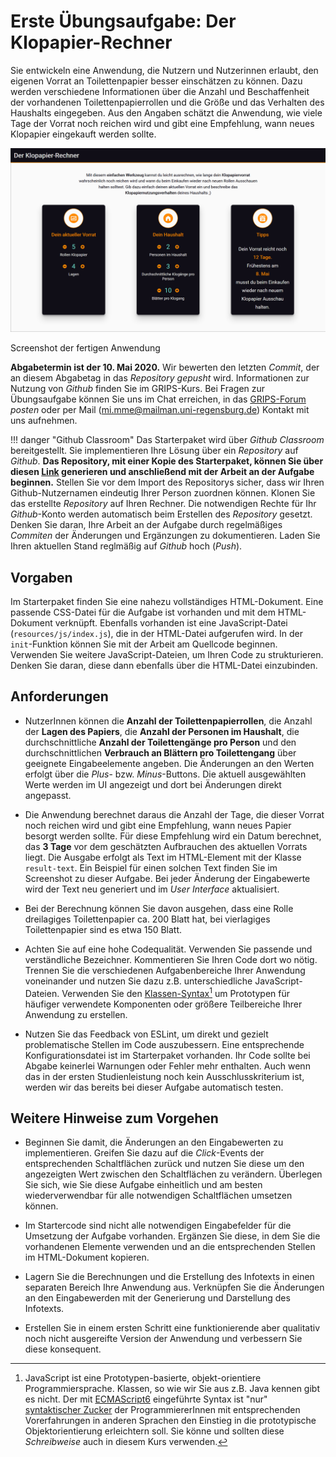 # Erste Übungsaufgabe: Der Klopapier-Rechner

Sie entwickeln eine Anwendung, die Nutzern und Nutzerinnen erlaubt, den eigenen Vorrat an Toilettenpapier besser einschätzen zu können. Dazu werden verschiedene Informationen über die Anzahl und Beschaffenheit der vorhandenen Toilettenpapierrollen und die Größe und das Verhalten des Haushalts eingegeben. Aus den Angaben schätzt die Anwendung, wie viele Tage der Vorrat noch reichen wird und gibt eine Empfehlung, wann neues Klopapier eingekauft werden sollte.

![Screenshot der finalen Anwendung](img/20SS-Klopapierrechner-Complete.png)

<div class="img-label">Screenshot der fertigen Anwendung</div>

**Abgabetermin ist der 10. Mai 2020.** Wir bewerten den letzten *Commit*, der an diesem Abgabetag in das *Repository* *gepusht* wird. Informationen zur Nutzung von *Github* finden Sie im GRIPS-Kurs. Bei Fragen zur Übungsaufgabe können Sie uns im Chat erreichen, in das [GRIPS-Forum](https://elearning.uni-regensburg.de/course/view.php?id=40901) *posten* oder per Mail (mi.mme@mailman.uni-regensburg.de) Kontakt mit uns aufnehmen.

!!! danger "Github Classroom"
	Das Starterpaket wird über *Github Classroom* bereitgestellt. Sie implementieren Ihre Lösung über ein *Repository* auf *Github*. **Das Repository, mit einer Kopie des Starterpaket, können Sie über diesen [Link](https://classroom.github.com/a/_rLJstTz) generieren und anschließend mit der Arbeit an der Aufgabe beginnen.**  Stellen Sie vor dem Import des Repositorys sicher, dass wir Ihren Github-Nutzernamen eindeutig Ihrer Person zuordnen können. Klonen Sie das erstellte *Repository*  auf Ihren Rechner. Die notwendigen Rechte für Ihr *Github*-Konto werden automatisch beim Erstellen des *Repository* gesetzt. Denken Sie daran, Ihre Arbeit an der Aufgabe durch regelmäßiges *Commiten* der Änderungen und Ergänzungen zu dokumentieren. Laden Sie Ihren aktuellen Stand reglmäßig auf *Github* hoch (*Push*). 

## Vorgaben 

Im Starterpaket finden Sie eine nahezu vollständiges HTML-Dokument. Eine passende CSS-Datei für die Aufgabe ist vorhanden und mit dem HTML-Dokument verknüpft. Ebenfalls vorhanden ist eine JavaScript-Datei (`resources/js/index.js`), die in der HTML-Datei aufgerufen wird. In der `init`-Funktion können Sie mit der Arbeit am Quellcode beginnen. Verwenden Sie weitere JavaScript-Dateien, um Ihren Code zu strukturieren. Denken Sie daran, diese dann ebenfalls über die HTML-Datei einzubinden.

## Anforderungen

- NutzerInnen können die **Anzahl der Toilettenpapierrollen**, die Anzahl der **Lagen des Papiers**, die **Anzahl der Personen im Haushalt**, die durchschnittliche **Anzahl der Toilettengänge pro Person** und den durchschnittlichen **Verbrauch an Blättern pro Toilettengang** über geeignete Eingabeelemente angeben. Die Änderungen an den Werten erfolgt über die *Plus*- bzw. *Minus*-Buttons. Die aktuell ausgewählten Werte werden im UI angezeigt und dort bei Änderungen direkt angepasst.

- Die Anwendung berechnet daraus die Anzahl der Tage, die dieser Vorrat noch reichen wird und gibt eine Empfehlung, wann neues Papier besorgt werden sollte. Für diese Empfehlung wird ein Datum berechnet, das **3 Tage** vor dem geschätzten Aufbrauchen des aktuellen Vorrats liegt. Die Ausgabe erfolgt als Text im HTML-Element mit der Klasse `result-text`. Ein Beispiel für einen solchen Text finden Sie im Screenshot zu dieser Aufgabe. Bei jeder Änderung der Eingabewerte wird der Text neu generiert und im *User Interface* aktualisiert.

- Bei der Berechnung können Sie davon ausgehen, dass eine Rolle dreilagiges Toilettenpapier ca. 200 Blatt hat, bei vierlagiges Toilettenpapier sind es etwa 150 Blatt.

- Achten Sie auf eine hohe Codequalität. Verwenden Sie passende und verständliche Bezeichner. Kommentieren Sie Ihren Code dort wo nötig. Trennen Sie die verschiedenen Aufgabenbereiche Ihrer Anwendung voneinander und nutzen Sie dazu z.B. unterschiedliche JavaScript-Dateien. Verwenden Sie den [Klassen-Syntax](https://developer.mozilla.org/en-US/docs/Web/JavaScript/Reference/Classes)[^1] um Prototypen für häufiger verwendete Komponenten oder größere Teilbereiche Ihrer Anwendung zu erstellen.

- Nutzen Sie das Feedback von ESLint, um direkt und gezielt problematische Stellen im Code auszubessern. Eine entsprechende Konfigurationsdatei ist im Starterpaket vorhanden. Ihr Code sollte bei Abgabe keinerlei Warnungen oder Fehler mehr enthalten. Auch wenn das in der ersten Studienleistung noch kein Ausschlusskriterium ist, werden wir das bereits bei dieser Aufgabe automatisch testen.

## Weitere Hinweise zum Vorgehen

- Beginnen Sie damit, die Änderungen an den Eingabewerten zu implementieren. Greifen Sie dazu auf die *Click*-Events der entsprechenden Schaltflächen zurück und nutzen Sie diese um den angezeigten Wert zwischen den Schaltflächen zu verändern. Überlegen Sie sich, wie Sie diese Aufgabe einheitlich und am besten wiederverwendbar für alle notwendigen Schaltflächen umsetzen können.

- Im Startercode sind nicht alle notwendigen Eingabefelder für die Umsetzung der Aufgabe vorhanden. Ergänzen Sie diese, in dem Sie die vorhandenen Elemente verwenden und an die entsprechenden Stellen im HTML-Dokument kopieren.

- Lagern Sie die Berechnungen und die Erstellung des Infotexts in einen separaten Bereich Ihre Anwendung aus. Verknüpfen Sie die Änderungen an den Eingabewerden mit der Generierung und Darstellung des Infotexts.

- Erstellen Sie in einem ersten Schritt eine funktionierende aber qualitativ noch nicht ausgereifte Version der Anwendung und verbessern Sie diese konsequent.

[^1]: JavaScript ist eine Prototypen-basierte, objekt-orientiere Programmiersprache. Klassen, so wie wir Sie aus z.B. Java kennen gibt es nicht. Der mit [ECMAScript6](http://www.ecma-international.org/ecma-262/6.0/) eingeführte Syntax ist "nur" [syntaktischer Zucker](https://en.wikipedia.org/wiki/Syntactic_sugar) der ProgrammiererInnen mit entsprechenden Vorerfahrungen in anderen Sprachen den Einstieg in die prototypische Objektorientierung erleichtern soll. Sie könne und sollten diese *Schreibweise* auch in diesem Kurs verwenden.
